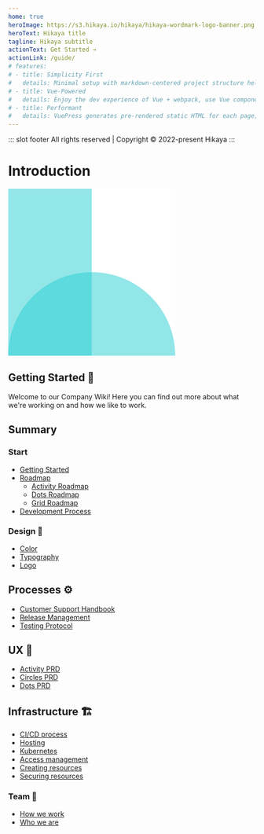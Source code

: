 ```yaml
---
home: true
heroImage: https://s3.hikaya.io/hikaya/hikaya-wordmark-logo-banner.png
heroText: Hikaya title
tagline: Hikaya subtitle
actionText: Get Started →
actionLink: /guide/
# features:
# - title: Simplicity First
#   details: Minimal setup with markdown-centered project structure helps you focus on writing.
# - title: Vue-Powered
#   details: Enjoy the dev experience of Vue + webpack, use Vue components in markdown, and develop custom themes with Vue.
# - title: Performant
#   details: VuePress generates pre-rendered static HTML for each page, and runs as an SPA once a page is loaded.
---
```


::: slot footer
All rights reserved | Copyright © 2022-present Hikaya
:::

# Introduction

![](assets/Hikaya_icon_color.png)

## Getting Started 🏡

Welcome to our Company Wiki! Here you can find out more about what we're working on and how we like to work.

## Summary

### Start

* [Getting Started](start/start.md)
* [Roadmap](start/roadmap/index.md)
  * [Activity Roadmap](start/roadmap/activity-roadmap.md)
  * [Dots Roadmap](start/roadmap/dots-roadmap.md)
  * [Grid Roadmap](start/roadmap/grid-roadmap.md)
* [Development Process](start/development-process.md)

### Design 🎨

* [Color](design/color.md)
* [Typography](design/typography.md)
* [Logo](design/logo.md)

## Processes ⚙️

* [Customer Support Handbook](processes/customer-support-handbook.md)
* [Release Management](processes/release-management.md)
* [Testing Protocol](processes/testing-protocol.md)

## UX 🎯

* [Activity PRD](ux/activity-product-plan.md)
* [Circles PRD](ux/circles-product-plan.md)
* [Dots PRD](ux/dots-product-plan.md)

## Infrastructure 🏗

* [CI/CD process](infrastructure/cicd.md)
* [Hosting](infrastructure/hosting.md)
* [Kubernetes](infrastructure/kubernetes.md)
* [Access management](infrastructure/ssh-access.md)
* [Creating resources](infrastructure/creating-resources.md)
* [Securing resources](infrastructure/securing-resources.md)

### Team 🙌

* [How we work](team/how-we-work.md)
* [Who we are](team/who-are-we.md)
